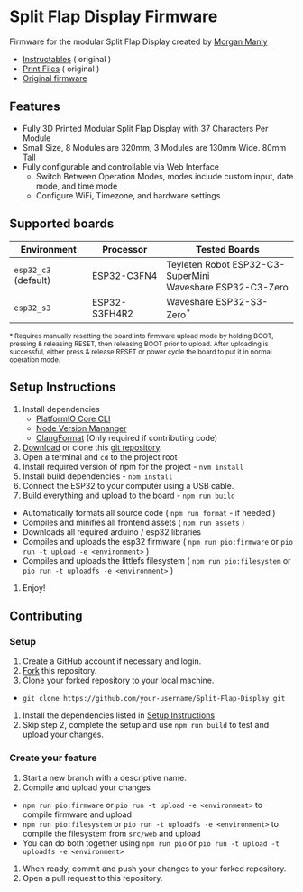 # Split Flap Display Firmware

Firmware for the modular Split Flap Display created by [Morgan Manly](https://github.com/ManlyMorgan/Split-Flap-Display)

- [Instructables](https://www.instructables.com/Split-Flap-Display-3D-Printed-Modular-Compact-Encl/) ( original )
- [Print Files](https://makerworld.com/en/models/1116618#profileId-1114192) ( original )
- [Original firmware](https://github.com/ManlyMorgan/Split-Flap-Display)

## Features

- Fully 3D Printed Modular Split Flap Display with 37 Characters Per Module
- Small Size, 8 Modules are 320mm, 3 Modules are 130mm Wide. 80mm Tall
- Fully configurable and controllable via Web Interface
    - Switch Between Operation Modes, modes include custom input, date mode, and time mode
    - Configure WiFi, Timezone, and hardware settings

## Supported boards

| Environment          | Processor     | Tested Boards                                                |
| -------------------- | ------------- | ------------------------------------------------------------ |
| `esp32_c3` (default) | ESP32-C3FN4   | Teyleten Robot ESP32-C3-SuperMini<br>Waveshare ESP32-C3-Zero |
| `esp32_s3`           | ESP32-S3FH4R2 | Waveshare ESP32-S3-Zero<sup>\*</sup>                         |

<sub>\* Requires manually resetting the board into firmware upload mode by holding BOOT, pressing & releasing RESET, then releasing BOOT prior to upload. After uploading is successful, either press & release RESET or power cycle the board to put it in normal operation mode.</sub>

## Setup Instructions

1. Install dependencies
    - [PlatformIO Core CLI](https://platformio.org/install/cli)
    - [Node Version Mananger](https://github.com/nvm-sh/nvm)
    - [ClangFormat](https://clang.llvm.org/docs/ClangFormat.html) (Only required if contributing code)
1. [Download](https://github.com/jhoff/Split-Flap-Display/archive/refs/heads/main.zip) or clone this [git repository](https://github.com/jhoff/Split-Flap-Display).
1. Open a terminal and `cd` to the project root
1. Install required version of npm for the project - `nvm install`
1. Install build dependencies - `npm install`
1. Connect the ESP32 to your computer using a USB cable.
1. Build everything and upload to the board - `npm run build`

- Automatically formats all source code ( `npm run format` - if needed )
- Compiles and minifies all frontend assets ( `npm run assets` )
- Downloads all required arduino / esp32 libraries
- Compiles and uploads the esp32 firmware ( `npm run pio:firmware` or `pio run -t upload -e <environment>` )
- Compiles and uploads the littlefs filesystem ( `npm run pio:filesystem` or `pio run -t uploadfs -e <environment>` )

1. Enjoy!

## Contributing

### Setup

1. Create a GitHub account if necessary and login.
1. [Fork](https://github.com/jhoff/Split-Flap-Display/fork) this repository.
1. Clone your forked repository to your local machine.

- `git clone https://github.com/your-username/Split-Flap-Display.git`

1. Install the dependencies listed in [Setup Instructions](#setup-instructions)
1. Skip step 2, complete the setup and use `npm run build` to test and upload your changes.

### Create your feature

1. Start a new branch with a descriptive name.
1. Compile and upload your changes

- `npm run pio:firmware` or `pio run -t upload -e <environment>` to compile firmware and upload
- `npm run pio:filesystem` or `pio run -t uploadfs -e <environment>` to compile the filesystem from `src/web` and upload
- You can do both together using `npm run pio` or `pio run -t upload -t uploadfs -e <environment>`

1. When ready, commit and push your changes to your forked repository.
1. Open a pull request to this repository.

